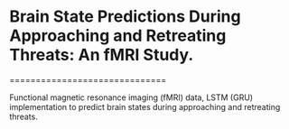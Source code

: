 # Brain State Predictions During Approaching and Retreating Threats: An fMRI Study.
==============================

Functional magnetic resonance imaging (fMRI) data, LSTM (GRU) implementation to predict brain states during approaching and retreating threats.




